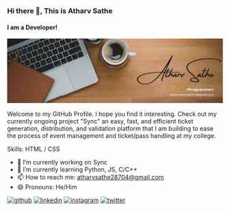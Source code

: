 ### Hi there 👋, This is Atharv Sathe
#### I am a Developer!
![I am a Developer!](https://github.com/Atharv-Sathe/Atharv-Sathe/blob/main/LinkedIn%20Banner.png)

Welcome to my GitHub Profile. I hope you find it interesting. Check out my currently ongoing project "Sync" an easy, fast, and efficient ticket generation, distribution, and validation platform that I am building to ease the process of event management and ticket/pass handling at my college.

Skills: HTML / CSS 

- 🔭 I’m currently working on Sync  
- 🌱 I’m currently learning Python, JS, C/C++ 
- 📫 How to reach me: atharvsathe28704@gmail.com 
- 😄 Pronouns: He/Him 


[<img src='https://cdn.jsdelivr.net/npm/simple-icons@3.0.1/icons/github.svg' alt='github' height='40'>](https://github.com/https://github.com/Atharv-Sathe)  [<img src='https://cdn.jsdelivr.net/npm/simple-icons@3.0.1/icons/linkedin.svg' alt='linkedin' height='40'>](https://www.linkedin.com/in/www.linkedin.com/in/satheatharv/)  [<img src='https://cdn.jsdelivr.net/npm/simple-icons@3.0.1/icons/instagram.svg' alt='instagram' height='40'>](https://www.instagram.com/@atharvsathe7/)  [<img src='https://cdn.jsdelivr.net/npm/simple-icons@3.0.1/icons/twitter.svg' alt='twitter' height='40'>](https://twitter.com/@ATHARVSATHE7)  

